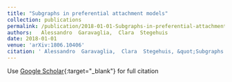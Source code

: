 ```yaml
---
title: "Subgraphs in preferential attachment models"
collection: publications
permalink: /publication/2018-01-01-Subgraphs-in-preferential-attachment-models 
authors:   Alessandro  Garavaglia,  Clara  Stegehuis
date: 2018-01-01
venue: 'arXiv:1806.10406'
citation: ' Alessandro  Garavaglia,  Clara  Stegehuis, &quot;Subgraphs in preferential attachment models.&quot; arXiv:1806.10406, 2018.'
---
```

Use [Google Scholar](https://scholar.google.com/scholar?q=Subgraphs+in+preferential+attachment+models){:target="_blank"} for full citation